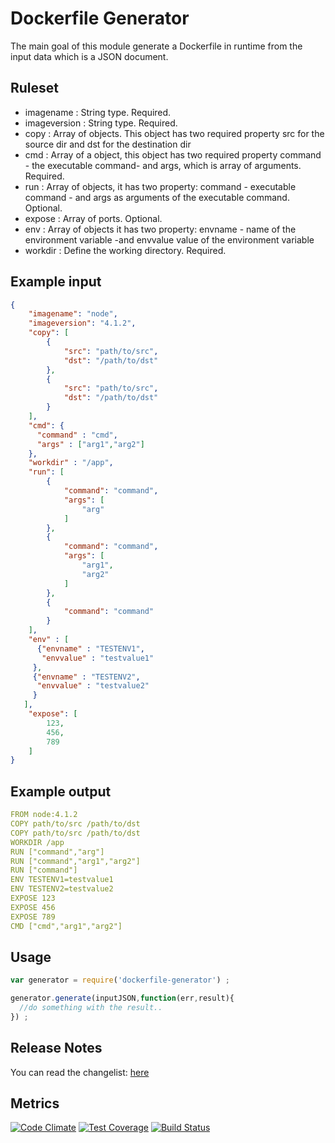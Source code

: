 # Dockerfile Generator

The main goal of this module generate a Dockerfile in runtime from the input data which is a JSON document.

## Ruleset

- imagename : String type. Required.
- imageversion : String type. Required.
- copy : Array of objects. This object has two required property src for the source dir and dst for the destination dir
- cmd : Array of a object, this object has two required property command - the executable command- and args, which is array of arguments. Required.
- run : Array of objects, it has two property: command - executable command - and args as arguments of the executable command. Optional.
- expose : Array of ports. Optional.
- env : Array of objects it has two property: envname - name of the environment variable -and envvalue value of the environment variable
- workdir : Define the working directory. Required.

## Example input
```json
{
    "imagename": "node",
    "imageversion": "4.1.2",
    "copy": [
        {
            "src": "path/to/src",
            "dst": "/path/to/dst"
        },
        {
            "src": "path/to/src",
            "dst": "/path/to/dst"
        }
    ],
    "cmd": {
      "command" : "cmd",
      "args" : ["arg1","arg2"]
    },
    "workdir" : "/app",
    "run": [
        {
            "command": "command",
            "args": [
                "arg"
            ]
        },
        {
            "command": "command",
            "args": [
                "arg1",
                "arg2"
            ]
        },
        {
            "command": "command"
        }
    ],
    "env" : [
      {"envname" : "TESTENV1",
       "envvalue" : "testvalue1"
     },
     {"envname" : "TESTENV2",
      "envvalue" : "testvalue2"
     }
   ],
    "expose": [
        123,
        456,
        789
    ]
}
```

## Example output

```yml
FROM node:4.1.2
COPY path/to/src /path/to/dst
COPY path/to/src /path/to/dst
WORKDIR /app
RUN ["command","arg"]
RUN ["command","arg1","arg2"]
RUN ["command"]
ENV TESTENV1=testvalue1
ENV TESTENV2=testvalue2
EXPOSE 123
EXPOSE 456
EXPOSE 789
CMD ["cmd","arg1","arg2"]
```
## Usage

```Javascript
var generator = require('dockerfile-generator') ;

generator.generate(inputJSON,function(err,result){
  //do something with the result..
}) ;
```

## Release Notes

You can read the changelist: [here](https://github.com/tudvari/dockerfile-generator/blob/master/ReleaseNotes.md)


## Metrics

[![Code Climate](https://codeclimate.com/github/tudvari/composer/badges/gpa.svg)](https://codeclimate.com/github/tudvari/dockerfile-generator)
[![Test Coverage](https://codeclimate.com/github/tudvari/composer/badges/coverage.svg)](https://codeclimate.com/github/tudvari/dockerfile-generator/coverage)
[![Build Status](https://travis-ci.org/tudvari/docker-composer.svg?branch=master)](https://travis-ci.org/tudvari/ddockerfile-generator)
